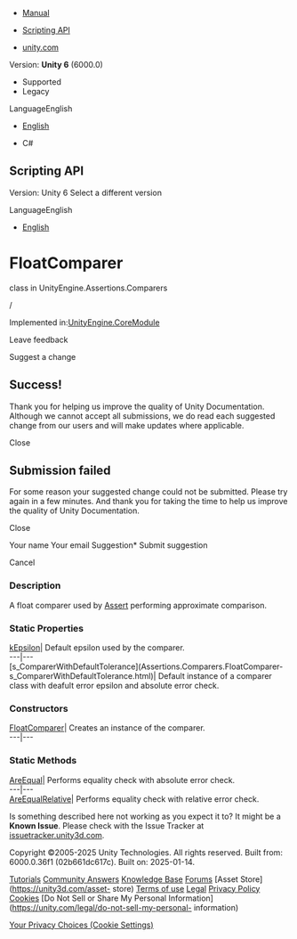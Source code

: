 [ ]()

  * [Manual](../Manual/index.html)
  * [Scripting API](../ScriptReference/index.html)

  * [unity.com](https://unity.com/)

Version: **Unity 6** (6000.0)

  * Supported
  * Legacy

LanguageEnglish

  * [English]()

  * C#

[ ](https://docs.unity3d.com)

## Scripting API

Version: Unity 6 Select a different version

LanguageEnglish

  * [English]()

# FloatComparer

class in UnityEngine.Assertions.Comparers

/

Implemented in:[UnityEngine.CoreModule](UnityEngine.CoreModule.html)

Leave feedback

Suggest a change

## Success!

Thank you for helping us improve the quality of Unity Documentation. Although
we cannot accept all submissions, we do read each suggested change from our
users and will make updates where applicable.

Close

## Submission failed

For some reason your suggested change could not be submitted. Please <a>try
again</a> in a few minutes. And thank you for taking the time to help us
improve the quality of Unity Documentation.

Close

Your name Your email Suggestion* Submit suggestion

Cancel

[ ]()

### Description

A float comparer used by [Assert](Assertions.Assert.html) performing
approximate comparison.

### Static Properties

[kEpsilon](Assertions.Comparers.FloatComparer-kEpsilon.html)| Default epsilon
used by the comparer.  
---|---  
[s_ComparerWithDefaultTolerance](Assertions.Comparers.FloatComparer-
s_ComparerWithDefaultTolerance.html)| Default instance of a comparer class
with deafult error epsilon and absolute error check.  
  
### Constructors

[FloatComparer](Assertions.Comparers.FloatComparer-ctor.html)| Creates an
instance of the comparer.  
---|---  
  
### Static Methods

[AreEqual](Assertions.Comparers.FloatComparer.AreEqual.html)| Performs
equality check with absolute error check.  
---|---  
[AreEqualRelative](Assertions.Comparers.FloatComparer.AreEqualRelative.html)|
Performs equality check with relative error check.  
  
Is something described here not working as you expect it to? It might be a
**Known Issue**. Please check with the Issue Tracker at
[issuetracker.unity3d.com](https://issuetracker.unity3d.com).

Copyright ©2005-2025 Unity Technologies. All rights reserved. Built from:
6000.0.36f1 (02b661dc617c). Built on: 2025-01-14.

[Tutorials](https://unity3d.com/learn) [Community
Answers](https://answers.unity3d.com) [Knowledge
Base](https://support.unity3d.com/hc/en-us)
[Forums](https://forum.unity3d.com) [Asset Store](https://unity3d.com/asset-
store) [Terms of use](https://docs.unity3d.com/Manual/TermsOfUse.html)
[Legal](https://unity.com/legal) [Privacy
Policy](https://unity.com/legal/privacy-policy)
[Cookies](https://unity.com/legal/cookie-policy) [Do Not Sell or Share My
Personal Information](https://unity.com/legal/do-not-sell-my-personal-
information)

[Your Privacy Choices (Cookie Settings)](javascript:void\(0\);)

